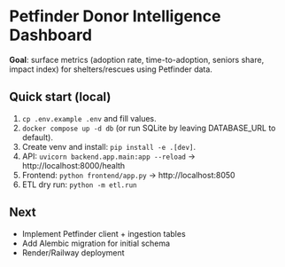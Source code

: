 # Petfinder Donor Intelligence Dashboard

**Goal**: surface metrics (adoption rate, time-to-adoption, seniors share, impact index) for shelters/rescues using Petfinder data.

## Quick start (local)
1) `cp .env.example .env` and fill values.
2) `docker compose up -d db` (or run SQLite by leaving DATABASE_URL to default).
3) Create venv and install: `pip install -e .[dev]`.
4) API: `uvicorn backend.app.main:app --reload` → http://localhost:8000/health
5) Frontend: `python frontend/app.py` → http://localhost:8050
6) ETL dry run: `python -m etl.run`

## Next
- Implement Petfinder client + ingestion tables
- Add Alembic migration for initial schema
- Render/Railway deployment
